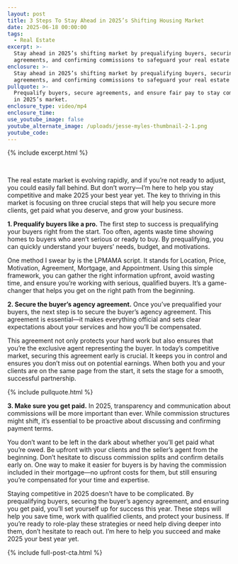 ```yaml
---
layout: post
title: 3 Steps To Stay Ahead in 2025’s Shifting Housing Market
date: 2025-06-18 00:00:00
tags:
  - Real Estate
excerpt: >-
  Stay ahead in 2025’s shifting market by prequalifying buyers, securing
  agreements, and confirming commissions to safeguard your real estate business.
enclosure: >-
  Stay ahead in 2025’s shifting market by prequalifying buyers, securing
  agreements, and confirming commissions to safeguard your real estate business.
pullquote: >-
  Prequalify buyers, secure agreements, and ensure fair pay to stay competitive
  in 2025’s market.
enclosure_type: video/mp4
enclosure_time:
use_youtube_image: false
youtube_alternate_image: /uploads/jesse-myles-thumbnail-2-1.png
youtube_code:
---
```

{% include excerpt.html %}

&nbsp;

The real estate market is evolving rapidly, and if you’re not ready to adjust, you could easily fall behind. But don’t worry—I’m here to help you stay competitive and make 2025 your best year yet. The key to thriving in this market is focusing on three crucial steps that will help you secure more clients, get paid what you deserve, and grow your business.

**1\. Prequalify buyers like a pro.** The first step to success is prequalifying your buyers right from the start. Too often, agents waste time showing homes to buyers who aren’t serious or ready to buy. By prequalifying, you can quickly understand your buyers’ needs, budget, and motivations.

One method I swear by is the LPMAMA script. It stands for Location, Price, Motivation, Agreement, Mortgage, and Appointment. Using this simple framework, you can gather the right information upfront, avoid wasting time, and ensure you’re working with serious, qualified buyers. It’s a game-changer that helps you get on the right path from the beginning.

**2\. Secure the buyer’s agency agreement.** Once you’ve prequalified your buyers, the next step is to secure the buyer’s agency agreement. This agreement is essential—it makes everything official and sets clear expectations about your services and how you’ll be compensated.

This agreement not only protects your hard work but also ensures that you’re the exclusive agent representing the buyer. In today’s competitive market, securing this agreement early is crucial. It keeps you in control and ensures you don’t miss out on potential earnings. When both you and your clients are on the same page from the start, it sets the stage for a smooth, successful partnership.

{% include pullquote.html %}

**3\. Make sure you get paid.** In 2025, transparency and communication about commissions will be more important than ever. While commission structures might shift, it’s essential to be proactive about discussing and confirming payment terms.

You don’t want to be left in the dark about whether you’ll get paid what you’re owed. Be upfront with your clients and the seller’s agent from the beginning. Don’t hesitate to discuss commission splits and confirm details early on. One way to make it easier for buyers is by having the commission included in their mortgage—no upfront costs for them, but still ensuring you’re compensated for your time and expertise.

Staying competitive in 2025 doesn’t have to be complicated. By prequalifying buyers, securing the buyer’s agency agreement, and ensuring you get paid, you’ll set yourself up for success this year. These steps will help you save time, work with qualified clients, and protect your business. If you’re ready to role-play these strategies or need help diving deeper into them, don’t hesitate to reach out. I’m here to help you succeed and make 2025 your best year yet.

{% include full-post-cta.html %}